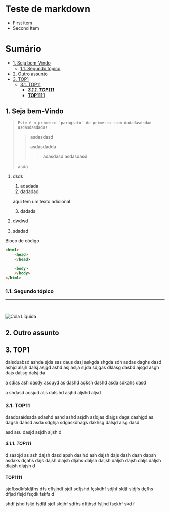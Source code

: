 # Teste de markdown

- First item
- Second Item

# Sumário

- [1. Seja bem-Vindo](#1-seja-bem-vindo)
  - [1.1. Segundo tópico](#11-segundo-tópico)
- [2. Outro assunto](#2-outro-assunto)
- [3. TOP1](#3-top1)
  - [3.1. TOP11](#31-top11)
    - [***3.1.1. TOP111***](#311-top111)
    - [**TOP1111**](#top1111)


## 1. Seja bem-Vindo

> ``Este é o primeiro `parágrafo` do primeiro item dadadasdsdad asdasdasdadas``
> 
>> asdasdasd
>>
>> asdasdadda
>>
>>> adasdasd
>>> asdasdasd
>
> asda

1. dsds
   1. adadada
   2. dadadad

    aqui tem um texto adicional

   3. dsdsds
1. dwdwd
2. sdadad

Bloco de código

```html
<html>
    <head>
    </head>

    <body>
    </body>
</html>
```

### 1.1. Segundo tópico
---
<br>

![Cola Líquida](../../../Imagens/Capturas%20de%20tela/COLA-BASTAO.png)

## 2. Outro assunto

## 3. TOP1

daisduabsd ashda sjda sas daus dasj askgda shgda sdh asdas daghs dasd ashjd alsjh dalsj asjgd ashd asj aslja sljda sdjgas dklasg dasbd ajsgd asgh dajs daljsg dalsj da

a sdias ash dasdy asouyd as dashd açksh dashd asda sdkahs dasd

a shdasd aosjud aljs dalsjhd asjhd aljshd aljsd 

### 3.1. TOP11


dsadosaidsada sdashd ashd ashd asjdh asldjas dlajgs dags dashjgd as dagsh dahsd asda sdghja sdgaskdhags dakhsg dalsjd alsg dasd

asd asu dasjd asjdh aljsh d

#### ***3.1.1. TOP111***

d sasojd as ash dajsh dasd apsh dasihd ash dajsh dajs dash dash dapsh asdaks dçahs dajs dajsh dlajsh dljahs daljsh daljsh daljsh dajsh daljs daljsh dlajsh dlajsh d

#### **TOP1111**

sjdfbsdkfsldjfhs dfs dflsjhdf sjdf sdfjshd fçskdhf sdjhf sldjf sldjfs dçfhs dfjsd flsjd fsçdk fskfs d

 shdf jshd fsljd fsdljf sjdf sldjhf sdfhs dlfjhsd fsljhd fsçkhf skd f





